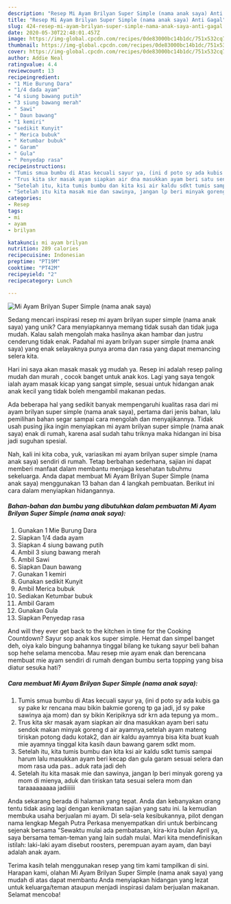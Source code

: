 ```yaml
---
description: "Resep Mi Ayam Brilyan Super Simple (nama anak saya) Anti Gagal"
title: "Resep Mi Ayam Brilyan Super Simple (nama anak saya) Anti Gagal"
slug: 424-resep-mi-ayam-brilyan-super-simple-nama-anak-saya-anti-gagal
date: 2020-05-30T22:48:01.457Z
image: https://img-global.cpcdn.com/recipes/0de83000bc14b1dc/751x532cq70/mi-ayam-brilyan-super-simple-nama-anak-saya-foto-resep-utama.jpg
thumbnail: https://img-global.cpcdn.com/recipes/0de83000bc14b1dc/751x532cq70/mi-ayam-brilyan-super-simple-nama-anak-saya-foto-resep-utama.jpg
cover: https://img-global.cpcdn.com/recipes/0de83000bc14b1dc/751x532cq70/mi-ayam-brilyan-super-simple-nama-anak-saya-foto-resep-utama.jpg
author: Addie Neal
ratingvalue: 4.4
reviewcount: 13
recipeingredient:
- "1 Mie Burung Dara"
- "1/4 dada ayam"
- "4 siung bawang putih"
- "3 siung bawang merah"
- " Sawi"
- " Daun bawang"
- "1 kemiri"
- "sedikit Kunyit"
- " Merica bubuk"
- " Ketumbar bubuk"
- " Garam"
- " Gula"
- " Penyedap rasa"
recipeinstructions:
- "Tumis smua bumbu di Atas kecuali sayur ya, (ini d poto sy ada kubis ga sy pake kr rencana mau bikin bakmie goreng tp ga jadi, jd sy pake sawinya aja mom) dan sy bikin Keripiknya sdr krn ada tepung ya mom.."
- "Trus kita skr masak ayam siapkan air dna masukkan ayam beri satu sendok makan minyak goreng d air ayamnya,setelah ayam mateng tiriskan potong dadu kotak2, dan air kaldu ayamnya bisa kita buat kuah mie ayamnya tinggal kita kasih daun bawang garem sdkt mom."
- "Setelah itu, kita tumis bumbu dan kita ksi air kaldu sdkt tumis sampai harum lalu masukkan ayam beri kecap dan gula garam sesuai selera dan mom rasa uda pas.. aduk rata jadi deh"
- "Setelah itu kita masak mie dan sawinya, jangan lp beri minyak goreng ya mom di mienya, aduk dan tiriskan tata sesuai selera mom dan taraaaaaaaaa jadiiiiii"
categories:
- Resep
tags:
- mi
- ayam
- brilyan

katakunci: mi ayam brilyan 
nutrition: 289 calories
recipecuisine: Indonesian
preptime: "PT19M"
cooktime: "PT42M"
recipeyield: "2"
recipecategory: Lunch

---
```



![Mi Ayam Brilyan Super Simple (nama anak saya)](https://img-global.cpcdn.com/recipes/0de83000bc14b1dc/751x532cq70/mi-ayam-brilyan-super-simple-nama-anak-saya-foto-resep-utama.jpg)

Sedang mencari inspirasi resep mi ayam brilyan super simple (nama anak saya) yang unik? Cara menyiapkannya memang tidak susah dan tidak juga mudah. Kalau salah mengolah maka hasilnya akan hambar dan justru cenderung tidak enak. Padahal mi ayam brilyan super simple (nama anak saya) yang enak selayaknya punya aroma dan rasa yang dapat memancing selera kita.

Hari ini saya akan masak masak yg mudah ya. Resep ini adalah resep paling mudah dan murah , cocok banget untuk anak kos. Lagi yang saya tengok ialah ayam masak kicap yang sangat simple, sesuai untuk hidangan anak anak kecil yang tidak boleh mengambil makanan pedas.

Ada beberapa hal yang sedikit banyak mempengaruhi kualitas rasa dari mi ayam brilyan super simple (nama anak saya), pertama dari jenis bahan, lalu pemilihan bahan segar sampai cara mengolah dan menyajikannya. Tidak usah pusing jika ingin menyiapkan mi ayam brilyan super simple (nama anak saya) enak di rumah, karena asal sudah tahu triknya maka hidangan ini bisa jadi suguhan spesial.


Nah, kali ini kita coba, yuk, variasikan mi ayam brilyan super simple (nama anak saya) sendiri di rumah. Tetap berbahan sederhana, sajian ini dapat memberi manfaat dalam membantu menjaga kesehatan tubuhmu sekeluarga. Anda dapat membuat Mi Ayam Brilyan Super Simple (nama anak saya) menggunakan 13 bahan dan 4 langkah pembuatan. Berikut ini cara dalam menyiapkan hidangannya.

<!--inarticleads1-->

##### Bahan-bahan dan bumbu yang dibutuhkan dalam pembuatan Mi Ayam Brilyan Super Simple (nama anak saya):

1. Gunakan 1 Mie Burung Dara
1. Siapkan 1/4 dada ayam
1. Siapkan 4 siung bawang putih
1. Ambil 3 siung bawang merah
1. Ambil  Sawi
1. Siapkan  Daun bawang
1. Gunakan 1 kemiri
1. Gunakan sedikit Kunyit
1. Ambil  Merica bubuk
1. Sediakan  Ketumbar bubuk
1. Ambil  Garam
1. Gunakan  Gula
1. Siapkan  Penyedap rasa


And will they ever get back to the kitchen in time for the Cooking Countdown? Sayur sop anak kos super simple. Hemat dan simpel banget deh, oiya kalo bingung bahannya tinggal bilang ke tukang sayur beli bahan sop hehe selama mencoba. Mau resep mie ayam enak dan berencana membuat mie ayam sendiri di rumah dengan bumbu serta topping yang bisa diatur sesuka hati? 

<!--inarticleads2-->

##### Cara membuat Mi Ayam Brilyan Super Simple (nama anak saya):

1. Tumis smua bumbu di Atas kecuali sayur ya, (ini d poto sy ada kubis ga sy pake kr rencana mau bikin bakmie goreng tp ga jadi, jd sy pake sawinya aja mom) dan sy bikin Keripiknya sdr krn ada tepung ya mom..
1. Trus kita skr masak ayam siapkan air dna masukkan ayam beri satu sendok makan minyak goreng d air ayamnya,setelah ayam mateng tiriskan potong dadu kotak2, dan air kaldu ayamnya bisa kita buat kuah mie ayamnya tinggal kita kasih daun bawang garem sdkt mom.
1. Setelah itu, kita tumis bumbu dan kita ksi air kaldu sdkt tumis sampai harum lalu masukkan ayam beri kecap dan gula garam sesuai selera dan mom rasa uda pas.. aduk rata jadi deh
1. Setelah itu kita masak mie dan sawinya, jangan lp beri minyak goreng ya mom di mienya, aduk dan tiriskan tata sesuai selera mom dan taraaaaaaaaa jadiiiiii


Anda sekarang berada di halaman yang tepat. Anda dan kebanyakan orang tentu tidak asing lagi dengan kenikmatan sajian yang satu ini. Ia kemudian membuka usaha berjualan mi ayam. Di sela-sela kesibukannya, pilot dengan nama lengkap Megah Putra Perkasa menyempatkan diri untuk berbincang sejenak bersama &#34;Sewaktu mulai ada pembatasan, kira-kira bulan April ya, saya bersama teman-teman yang lain sudah mulai. Mari kita mendefinisikan istilah: laki-laki ayam disebut roosters, perempuan ayam ayam, dan bayi adalah anak ayam. 

Terima kasih telah menggunakan resep yang tim kami tampilkan di sini. Harapan kami, olahan Mi Ayam Brilyan Super Simple (nama anak saya) yang mudah di atas dapat membantu Anda menyiapkan hidangan yang lezat untuk keluarga/teman ataupun menjadi inspirasi dalam berjualan makanan. Selamat mencoba!
